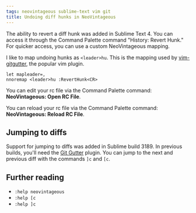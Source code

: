 ```yaml
---
tags: neovintageous sublime-text vim git
title: Undoing diff hunks in NeoVintageous
---
```


The ability to revert a diff hunk was added in Sublime Text 4. You can access it through the Command Palette command "History: Revert Hunk." For quicker access, you can use a custom NeoVintageous mapping.

I like to map undoing hunks as `<leader>hu`. This is the mapping used by [vim-gitgutter](https://github.com/airblade/vim-gitgutter#hunks), the popular vim plugin.

```viml
let mapleader=,
nnoremap <leader>hu :RevertHunk<CR>
```

You can edit your rc file via the Command Palette command: **NeoVintageous: Open RC File**.

You can reload your rc file via the Command Palette command: **NeoVintageous: Reload RC File**.

## Jumping to diffs

Support for jumping to diffs was added in Sublime build 3189. In previous builds, you'll need the [Git Gutter](https://github.com/jisaacks/GitGutter) plugin. You can jump to the next and previous diff with the commands `]c` and `[c`.

## Further reading

* `:help neovintageous`
* `:help [c`
* `:help ]c`
